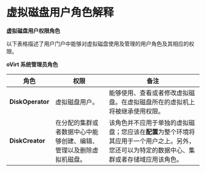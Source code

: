 # 虚拟磁盘用户角色解释

**虚拟磁盘用户权限角色**

以下表格描述了用户门户中能够对虚拟磁盘使用及管理的用户角色及其相应的权限。

**oVirt 系统管理员角色**

|角色|权限|备注|
|----|----|----|
|**DiskOperator**|虚拟磁盘用户。|能够使用、查看或者修改虚拟磁盘。在虚拟磁盘所在的虚拟机上将被继承使用权限。|
|**DiskCreator**|在分配的集群或者数据中心中能够创建、编辑、管理以及删除虚拟机磁盘。|该角色并不应用于单独的虚拟磁盘；您应该在**配置**为整个环境将其应用于一个用户之上。另外，您还可以为特定的数据中心、集群或者存储域应用该角色。|

